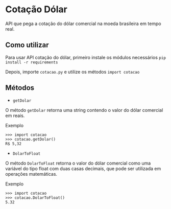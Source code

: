 # Cotação Dólar
API que pega a cotação do dólar comercial na moeda brasileira em tempo real.

## Como utilizar
Para usar API cotação do dólar, primeiro instale os módulos necessários
` pip install -r requirements `

Depois, importe `cotacao.py` e utilize os métodos
` import cotacao `

## Métodos
- `getDolar`

O método `getDolar` retorna uma string contendo o valor do dólar comercial em reais.

Exemplo
```
>>> import cotacao
>>> cotacao.getDolar()
R$ 5,32
```


- `DolarToFloat`

O método `DolarToFloat` retorna o valor do dólar comercial como uma variável do tipo float com duas casas decimais, que pode ser utilizada em operações matemáticas.

Exemplo
```
>>> import cotacao
>>> cotacao.DolarToFloat()
5.32
```
